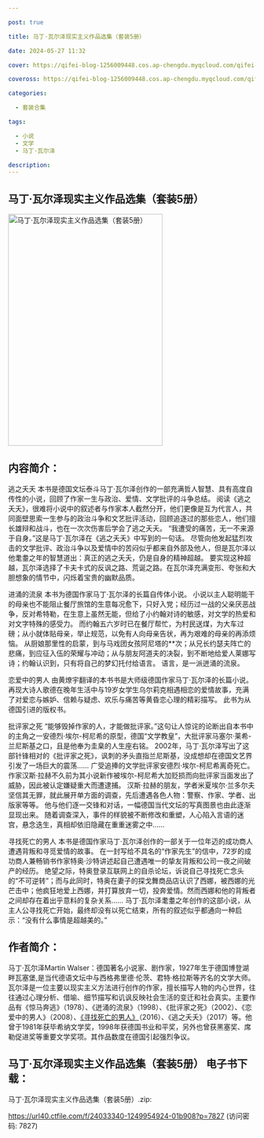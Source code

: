 ```yaml
---

post: true

title: 马丁·瓦尔泽现实主义作品选集（套装5册）

date: 2024-05-27 11:32

cover: https://qifei-blog-1256009448.cos.ap-chengdu.myqcloud.com/qifei-blog/6632fdb60ea9cb1403d9a4a7.jpg

coveross: https://qifei-blog-1256009448.cos.ap-chengdu.myqcloud.com/qifei-blog/6632fdb60ea9cb1403d9a4a7.jpg

categories:

  - 套装合集

tags:

  - 小说
  - 文学
  - 马丁·瓦尔泽

description:
---
```


## 马丁·瓦尔泽现实主义作品选集（套装5册）
<img alt="马丁·瓦尔泽现实主义作品选集（套装5册） " class="aligncenter loading" data-was-processed="true" decoding="async" fetchpriority="high" height="471" src="https://qifei-blog-1256009448.cos.ap-chengdu.myqcloud.com/qifei-blog/6632fdb60ea9cb1403d9a4a7.jpg " style="cursor: zoom-in;" width="314"/>

## 内容简介：

逃之夭夭 本书是德国文坛泰斗马丁·瓦尔泽创作的一部充满哲人智慧、具有高度自传性的小说，回顾了作家一生与政治、爱情、文学批评的斗争总结。 阅读《逃之夭夭》，很难将小说中的叙述者与作家本人截然分开，他们更像是互为代言人，共同面壁思索一生参与的政治斗争和文艺批评活动，回顾追逐过的那些恋人，他们擅长雄辩和战斗，也在一次次伤害后学会了逃之夭夭。 “我遭受的痛苦，无一不来源于自身。”这是马丁·瓦尔泽在《逃之夭夭》中写到的一句话。 尽管向他发起猛烈攻击的文学批评、政治斗争以及爱情中的苦闷似乎都来自外部及他人，但是瓦尔泽以他耄耋之年的智慧道出：真正的逃之夭夭，仍是自身的精神超越。 要实现这种超越，瓦尔泽选择了卡夫卡式的反讽之路、荒诞之路。在瓦尔泽充满变形、夸张和大胆想象的情节中，闪烁着宝贵的幽默品质。<br/>

进涌的流泉 本书为德国作家马丁·瓦尔泽的长篇自传体小说。 小说以主人聪明能干的母亲也不能阻止餐厅旅馆的生意每况愈下，只好入党；经历过一战的父亲厌恶战争，反对希特勒，在生意上虽然无能，但给了小约翰对诗的敏感，对文学的热爱和对文字特殊的感受力。 而约翰五六岁时已在餐厅帮忙，为村民送煤，为大车过磅；从小就体贴母亲，举止规范，以免有人向母亲告状，再为艰难的母亲的再添烦恼。 从厨娘那里性的启蒙，到与马戏团女孩阿尼塔的**次；从兄长约瑟夫阵亡的悲痛，到应征入伍的荣耀与冲动；从与朋友阿道夫的决裂，到不断地给爱人莱娜写诗；约翰认识到，只有将自己的梦幻托付给语言。 语言，是一派迸涌的流泉。<br/>

恋爱中的男人 由黄燎宇翻译的本书书是大师级德国作家马丁·瓦尔泽的长篇小说。 再现大诗人歌德在晚年生活中与19岁女学生乌尔莉克相遇相恋的爱情故事，充满了对爱恋与嫉妒、信赖与疑虑、欢乐与痛苦等黄昏恋心理的精彩描写。 此书为从德国引进的版权书。<br/>

批评家之死 “能够毁掉作家的人，才能做批评家。”这句让人惊诧的论断出自本书中的主角之一安德烈·埃尔-柯尼希的原型，德国“文学教皇”，大批评家马塞尔·莱希-兰尼斯基之口，且是他奉为圭臬的人生座右铭。 2002年，马丁·瓦尔泽写出了这部针锋相对的《批评家之死》，讽刺的矛头直指兰尼斯基，没成想却在德国文艺界引发了一场巨大的震荡…… 广受追捧的文学批评家安德烈·埃尔-柯尼希离奇死亡。 作家汉斯·拉赫不久前为其小说新作被埃尔-柯尼希大加贬损而向批评家当面发出了威胁，因此被认定嫌疑重大而遭逮捕。 汉斯·拉赫的朋友，学者米夏埃尔·兰多尔夫坚信其无罪，就此展开单方面的调查，先后遭遇各色人物：警察、作家、学者、出版家等等。 他与他们逐一交锋和对话，一幅德国当代文坛的写真图景也由此逐渐显现出来。 随着调查深入，事件的样貌被不断修改和重塑，人心陷入言语的迷宫，悬念迭生，真相却依旧隐藏在重重迷雾之中……<br/>

寻找死亡的男人 本书是德国作家马丁·瓦尔泽创作的一部关于一位年迈的成功商人遭遇背叛和寻觅爱情的故事。 在一封写给不具名的“作家先生”的信中，72岁的成功商人兼畅销书作家特奥·沙特讲述起自己遭遇唯一的挚友背叛和公司一夜之间破产的经历。 绝望之际，特奥登录互联网上的自杀论坛，诉说自己寻找死亡念头的“不可逆转”；而与此同时，特奥在妻子的探戈舞商品店认识了西娜，被西娜的光芒击中；他疯狂地爱上西娜，并打算放弃一切，投奔爱情。然而西娜和他的背叛者之间却存在着出乎意料的复杂关系…… 马丁·瓦尔泽耄耋之年创作的这部小说，从主人公寻找死亡开始，最终却没有以死亡结束，所有的叙述似乎都通向一种启示：“没有什么事情是超越美的。”

## 作者简介：

马丁·瓦尔泽Martin Walser：德国著名小说家、剧作家，1927年生于德国博登湖畔瓦塞堡,是当代德语文坛中与西格弗里德·伦茨、君特·格拉斯等齐名的文学大师。瓦尔泽是一位主要以现实主义方法进行创作的作家，擅长描写人物的内心世界，往往通过心理分析、借喻、细节描写和讥讽反映社会生活的变迁和社会真实。主要作品有《惊马奔逃》（1978）、《迸涌的流泉》（1998）、《批评家之死》（2002）、《恋爱中的男人》（2008）、<a href="https://www.huibooks.com/11645.html">《寻找死亡的男人》</a>（2016）、《逃之夭夭》（2017）等。他曾于1981年获毕希纳文学奖，1998年获德国书业和平奖，另外也曾获黑塞奖、席勒促进奖等重要文学奖项。其作品数度在德国引起强烈争议。

## 马丁·瓦尔泽现实主义作品选集（套装5册） 电子书下载：
马丁·瓦尔泽现实主义作品选集（套装5册）.zip: 

https://url40.ctfile.com/f/24033340-1249954924-01b908?p=7827 (访问密码: 7827)
